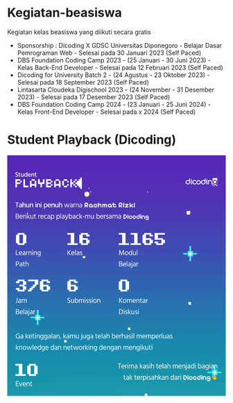 # Kegiatan-beasiswa
Kegiatan kelas beasiswa yang diikuti secara gratis
* Sponsorship : Dicoding X GDSC Universitas Diponegoro - Belajar Dasar Pemrograman Web - Selesai pada 30 Januari 2023 (Self Paced)
* DBS Foundation Coding Camp 2023 - (25 Januari - 30 Juni 2023) - Kelas Back-End Developer - Selesai pada 12 Februari 2023 (Self Paced)
* Dicoding for University Batch 2 - (24 Agustus - 23 Oktober 2023) - Selesai pada 18 September 2023 (Self Paced)
* Lintasarta Cloudeka Digischool 2023 - (24 November - 31 Desember 2023) - Selesai pada 17 Desember 2023 (Self Paced) 
* DBS Foundation Coding Camp 2024 - (23 Januari - 25 Juni 2024) - Kelas Front-End Developer - Selesai pada x 2024 (Self Paced)
  
# Student Playback (Dicoding)
![Playback](student-playback-2023.png)
